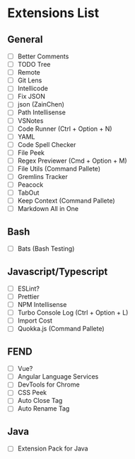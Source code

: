 
# Extensions List

## General
- [ ] Better Comments
- [ ] TODO Tree
- [ ] Remote
- [ ] Git Lens
- [ ] Intellicode
- [ ] Fix JSON
- [ ] json (ZainChen)
- [ ] Path Intellisense
- [ ] VSNotes
- [ ] Code Runner (Ctrl + Option + N)
- [ ] YAML
- [ ] Code Spell Checker
- [ ] File Peek
- [ ] Regex Previewer (Cmd + Option + M)
- [ ] File Utils (Command Pallete)
- [ ] Gremlins Tracker
- [ ] Peacock
- [ ] TabOut
- [ ] Keep Context (Command Pallete)
- [ ] Markdown All in One

## Bash 
- [ ] Bats (Bash Testing)

## Javascript/Typescript
- [ ] ESLint?
- [ ] Prettier
- [ ] NPM Intellisense
- [ ] Turbo Console Log (Ctrl + Option + L)
- [ ] Import Cost
- [ ] Quokka.js (Command Pallete)

## FEND
- [ ] Vue?
- [ ] Angular Language Services
- [ ] DevTools for Chrome
- [ ] CSS Peek
- [ ] Auto Close Tag
- [ ] Auto Rename Tag

## Java
- [ ] Extension Pack for Java
